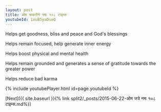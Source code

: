 ```yaml
---
layout: post
title: ओम चाकरीने नमः १०८ टाइम्स
youtubeId: 1xuB5yaDseQ
---
```

 
 
Helps get goodness, bliss and peace and God's blessings
 
Helps remain focused, help generate inner energy 
 
Helps boost physical and mental health 
 
Helps remain grounded and generates a sense of gratitude towards the greater power 
 
Helps reduce bad karma
 
 
 
 


{% include youtubePlayer.html id=page.youtubeId %}
 
[Next]({{ site.baseurl }}{% link  split2/_posts/2015-06-22-ओम जत्रे नमः १०८ टाइम्स.md%})
 
